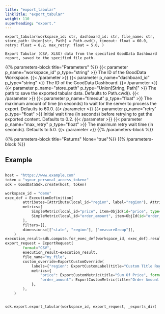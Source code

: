 ```yaml
---
title: "export_tabular"
linkTitle: "export_tabular"
weight: 110
superheading: "export."
---
```


``export_tabular(workspace_id: str,
        dashboard_id: str,
        file_name: str,
        store_path: Union[str, Path] = Path.cwd(),
        timeout: float = 60.0,
        retry: float = 0.2,
        max_retry: float = 5.0,
    )``

    Export Tabular (CSV, XLSX) data from the specified GoodData Dashboard report, saved to the specified file path.


{{% parameters-block  title="Parameters" %}}
{{< parameter p_name="workspace_id" p_type="string" >}}
The ID of the GoodData Workspace.
{{< /parameter >}}
{{< parameter p_name="dashboard_id" p_type="string" >}}
The ID of the GoodData Dashboard.
{{< /parameter >}}
{{< parameter p_name="store_path" p_type="Union[String, Path]" >}}
The path to save the exported tabular data. Defaults to Path.cwd().
{{< /parameter >}}
{{< parameter p_name="timeout" p_type="float" >}}
The maximum amount of time (in seconds) to wait for the server to process the export. Defaults to 60.0.
{{< /parameter >}}
{{< parameter p_name="retry" p_type="float" >}}
Initial wait time (in seconds) before retrying to get the exported content. Defaults to 0.2.
{{< /parameter >}}
{{< parameter p_name="max_retry" p_type="float" >}}
The maximum retry wait time (in seconds). Defaults to 5.0.
{{< /parameter >}}
{{% /parameters-block %}}

{{% parameters-block title="Returns" None="true"%}}
{{% /parameters-block %}}


## Example

```python

host = "https://www.example.com"
token = "<your_personal_access_token>"
sdk = GoodDataSdk.create(host, token)

workspace_id = "demo"
exec_def = ExecutionDefinition(
        attributes=[Attribute(local_id="region", label="region"), Attribute(local_id="state", label="state")],
        metrics=[
            SimpleMetric(local_id="price", item=ObjId(id="price", type="fact")),
            SimpleMetric(local_id="order_amount", item=ObjId(id="order_amount", type="metric")),
        ],
        filters=[],
        dimensions=[["state", "region"], ["measureGroup"]],
    )
execution_result=sdk.compute.for_exec_def(workspace_id, exec_def).result_id
export_request = ExportRequest(
        format="CSV",
        execution_result=execution_result,
        file_name="my_file",
        custom_override=ExportCustomOverride(
            labels={"region": ExportCustomLabel(title="Custom Title Region")},
            metrics={
                "price": ExportCustomMetric(title="Sum Of Price", format=""),
                "order_amount": ExportCustomMetric(title="Order Amount Metric", format="#,##0.00"),
            },
        ),
    )


sdk.export.export_tabular(workspace_id, export_request, _exports_dir)
```
